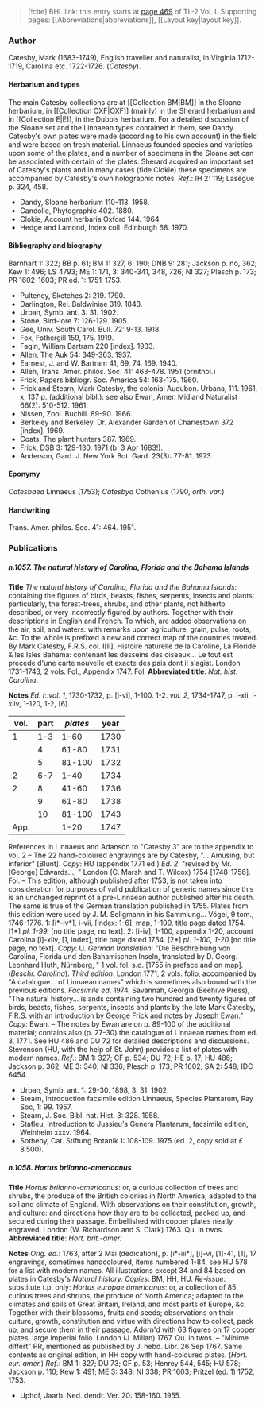 > [!cite] BHL link: this entry starts at [page 469](https://www.biodiversitylibrary.org/item/103414#page/517/mode/1up) of TL-2 Vol. I.
> Supporting pages: [[Abbreviations|abbreviations]], [[Layout key|layout key]].

### Author

Catesby, Mark (1683-1749), English traveller and naturalist, in Virginia 1712-1719, Carolina etc. 1722-1726. (*Catesby*).

#### Herbarium and types

The main Catesby collections are at [[Collection BM|BM]] in the Sloane herbarium, in [[Collection OXF|OXF]] (mainly) in the Sherard herbarium and in [[Collection E|E]], in the Dubois herbarium. For a detailed discussion of the Sloane set and the Linnaean types contained in them, see Dandy. Catesby's own plates were made (according to his own account) in the field and were based on fresh material. Linnaeus founded species and varieties upon some of the plates, and a number of specimens in the Sloane set can be associated with certain of the plates. Sherard acquired an important set of Catesby's plants and in many cases (fide Clokie) these specimens are accompanied by Catesby's own holographic notes.
*Ref*.: IH 2: 119; Lasègue p. 324, 458.
- Dandy, Sloane herbarium 110-113. 1958.
- Candolle, Phytographie 402. 1880.
- Clokie, Account herbaria Oxford 144. 1964.
- Hedge and Lamond, Index coll. Edinburgh 68. 1970.

#### Bibliography and biography

Barnhart 1: 322; BB p. 61; BM 1: 327, 6: 190; DNB 9: 281; Jackson p. no, 362; Kew 1: 496; LS 4793; ME 1: 171, 3: 340-341, 348, 726; NI 327; Plesch p. 173; PR 1602-1603; PR ed. 1: 1751-1753.
- Pulteney, Sketches 2: 219. 1790.
- Darlington, Rel. Baldwiniae 319. 1843.
- Urban, Symb. ant. 3: 31. 1902.
- Stone, Bird-lore 7: 126-129. 1905.
- Gee, Univ. South Carol. Bull. 72: 9-13. 1918.
- Fox, Fothergill 159, 175. 1919.
- Fagin, William Bartram 220 \[index\]. 1933.
- Allen, The Auk 54: 349-363. 1937.
- Earnest, J. and W. Bartram 41, 69, 74, 169. 1940.
- Allen, Trans. Amer. philos. Soc. 41: 463-478. 1951 (ornithol.)
- Frick, Papers bibliogr. Soc. America 54: 163-175. 1960.
- Frick and Stearn, Mark Catesby, the colonial Audubon. Urbana, 111. 1961, x, 137 p. (additional bibl.): see also Ewan, Amer. Midland Naturalist 66(2): 510-512. 1961.
- Nissen, Zool. Buchill. 89-90. 1966.
- Berkeley and Berkeley. Dr. Alexander Garden of Charlestown 372 \[index\]. 1969.
- Coats, The plant hunters 387. 1969.
- Frick, DSB 3: 129-130. 1971 (b. 3 Apr 1683!).
- Anderson, Gard. J. New York Bot. Gard. 23(3): 77-81. 1973.

#### Eponymy

*Catesbaea* Linnaeus (1753); *Càtesbya* Cothenius (1790, *orth. var.*)

#### Handwriting

Trans. Amer. philos. Soc. 41: 464. 1951.

### Publications

##### n.1057. The natural history of Carolina, Florida and the Bahama Islands

**Title**
*The natural history of Carolina, Florida and the Bahama Islands*: containing the figures of birds, beasts, fishes, serpents, insects and plants: particularly, the forest-trees, shrubs, and other plants, not hitherto described, or very incorrectly figured by authors. Together with their descriptions in English and French. To which, are added observations on the air, soil, and waters: with remarks upon agriculture, grain, pulse, roots, &c. To the whole is prefixed a new and correct map of the countries treated. By Mark Catesby, F.R.S. col. I\[II\]. Histoire naturelle de la Caroline, La Floride & les Isles Bahama: contenant les desseins des oiseaux... Le tout est precede d'une carte nouvelle et exacte des pais dont il s'agist. London 1731-1743, 2 vols. Fol., Appendix 1747. Fol.
**Abbreviated title**: *Nat. hist. Carolina*.

**Notes**
*Ed. I*:.*vol. 1*, 1730-1732, p. \[i-vi\], 1-100. 1-2.
*vol. 2*, 1734-1747, p. i-xii, i-xliv, 1-120, 1-2, \[6\].

|vol.	|part	|*plates*	|year	|
|---	|---	|---	|---	|
|1	|1-3	|1-60	|1730	|
|	|4	|61-80	|1731	|
|	|5	|81-100	|1732	|
|2	|6-7	|1-40	|1734	|
|2	|8	|41-60	|1736|
|	|9	|61-80	|1738|
|	|10	|81-100	|1743|
|App.	|	|1-20	|1747|

References in Linnaeus and Adanson to "Catesby 3" are to the appendix to vol. 2 – The 22 hand-coloured engravings are by Catesby, "... Amusing, but inferior" \[Blunt\].
*Copy*: HU (appendix 1771 ed.)
*Ed. 2*: "revised by Mr. \[George\] Edwards..., " London (C. Marsh and T. Wilcox) 1754 \[1748-1756\]. Fol. – This edition, although published after 1753, is not taken into consideration for purposes of valid publication of generic names since this is an unchanged reprint of a pre-Linnaean author published after his death. The same is true of the German translation published in 1755. Plates from this edition were used by J. M. Seligmann in his Sammlung... Vögel, 9 tom., 1746-1776.
1: \[i\*-iv\*\], i-vii, \[index: 1-6\], map, 1-100, title page dated 1754.
\[1\*\] *pl. 1-99.* \[no title page, no text\].
2: \[i-iv\], 1-100, appendix 1-20, account Carolina \[i\]-xliv, \[1, index\], title page dated 1754.
\[2\*\] *pl. 1-100, 1-20* \[no title page, no text\]. *Copy*: U.
*German translation*: "Die Beschreibung von Carolina, Florida und den Bahamischen Inseln, translated by D. Georg. Leonhard Huth, Nürnberg, " 1 vol. fol. s.d. \[1755 in preface and on map\]. (*Beschr. Carolina*).
*Third edition*: London 1771, 2 vols. folio, accompanied by "A catalogue... of Linnaean names" which is sometimes also bound with the previous editions.
*Facsimile ed*. 1974, Savannah, Georgia (Beehive Press), "The natural history... islands containing two hundred and twenty figures of birds, beasts, fishes, serpents, insects and plants by the late Mark Catesby, F.R.S. with an introduction by George Frick and notes by Joseph Ewan." *Copy*: Ewan. – The notes by Ewan are on p. 89-100 of the additional material; contains also (p. 27-30) the catalogue of Linnaean names from ed. 3, 1771.
See HU 486 and DU 72 for detailed descriptions and discussions. Stevenson (HU, with the help of St. John) provides a list of plates with modern names.
*Ref*.: BM 1: 327; CF p. 534; DU 72; HE p. 17; HU 486; Jackson p. 362; ME 3: 340; NI 336; Plesch p. 173; PR 1602; SA 2: 548; IDC 6454.
- Urban, Symb. ant. 1: 29-30. 1898, 3: 31. 1902.
- Stearn, Introduction facsimile edition Linnaeus, Species Plantarum, Ray Soc, 1: 99. 1957.
- Stearn, J. Soc. Bibl. nat. Hist. 3: 328. 1958.
- Stafleu, Introduction to Jussieu's Genera Plantarum, facsimile edition, Weinheim xxxv. 1964.
- Sotheby, Cat. Stiftung Botanik 1: 108-109. 1975 (ed. 2, copy sold at *£* 8.500).

##### n.1058. Hortus brilanno-americanus

**Title**
*Hortus brilanno-americanus*: or, a curious collection of trees and shrubs, the produce of the British colonies in North America; adapted to the soil and climate of England. With observations on their constitution, growth, and culture: and directions how they are to be collected, packed up, and secured during their passage. Embellished with copper plates neatly engraved. London (W. Richardson and S. Clark) 1763. Qu. in twos.
**Abbreviated title**: *Hort. brit.-amer.*

**Notes**
*Orig. ed.*: 1763, after 2 Mai (dedication), p. \[i\*-iii\*\], \[i\]-vi, \[1\]-41, \[1\], 17 engravings, sometimes handcoloured, items numbered 1-84, see HU 578 for a list with modern names. All illustrations except 34 and 84 based on plates in Catesby's *Natural history. Copies*: BM, HH, HU.
*Re-issue*: substitute t.p. only: *Hortus europae americanus*: or, a collection of 85 curious trees and shrubs, the produce of North America; adapted to the climates and soils of Great Britain, Ireland, and most parts of Europe, &c. Together with their blossoms, fruits and seeds; observations on their culture, growth, constitution and virtue with directions how to collect, pack up, and secure them in their passage. Adorn'd with 63 figures on 17 copper plates, large imperial folio. London (J. Millan) 1767. Qu. in twos. – "Minime differt" PR, mentioned as published by J. hebd. Libr. 26 Sep 1767. Same contents as original edition, in HH copy with hand-coloured plates. (*Hort. eur. amer.*)
*Ref*.: BM 1: 327; DU 73; GF p. 53; Henrey 544, 545; HU 578; Jackson p. 110; Kew 1: 491; ME 3: 348; NI 338; PR 1603; Pritzel (ed. 1) 1752, 1753.
- Uphof, Jaarb. Ned. dendr. Ver. 20: 158-160. 1955.

